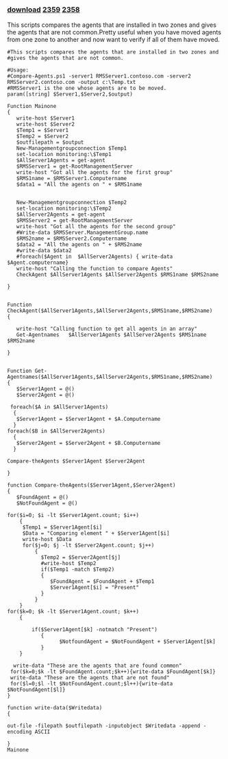 ﻿---
pid:            2357
parent:         0
children:       2359,2358
poster:         Parag Waghmare
title:          
date:           2010-11-12 12:30:38
description:    This scripts compares the agents that are installed in two zones and gives the agents that are not common.Pretty useful when you have moved agents from one zone to another and now want to verify if all of them have moved.

format:         posh
---

# 

### [download](2357.ps1)  [2359](2359.md) [2358](2358.md)

This scripts compares the agents that are installed in two zones and gives the agents that are not common.Pretty useful when you have moved agents from one zone to another and now want to verify if all of them have moved.


```posh
#This scripts compares the agents that are installed in two zones and
#gives the agents that are not common.

#Usage:
#Compare-Agents.ps1 -server1 RMSServer1.contoso.com -server2 RMSServer2.contoso.com -output c:\Temp.txt
#RMSServer1 is the one whose agents are to be moved.
param([string] $Server1,$Server2,$output)

Function Mainone
{
   write-host $Server1
   write-host $Server2
   $Temp1 = $Server1
   $Temp2 = $Server2
   $outfilepath = $output
   New-Managementgroupconnection $Temp1
   set-location monitoring:\$Temp1
   $AllServer1Agents = get-agent
   $RMSServer1 = get-RootManagementServer
   write-host "Got all the agents for the first group"
   $RMS1name = $RMSServer1.Computername 
   $data1 = "All the agents on " + $RMS1name
  

   New-Managementgroupconnection $Temp2
   set-location monitoring:\$Temp2
   $AllServer2Agents = get-agent
   $RMSServer2 = get-RootManagementServer
   write-host "Got all the agents for the second group"
   #Write-data $RMSServer.ManagementGroup.name
   $RMS2name = $RMSServer2.Computername
   $data2 = "All the agents on " + $RMS2name
   #write-data $data2
   #foreach($Agent in  $AllServer2Agents) { write-data $Agent.computername}
   write-host "Calling the function to compare Agents"
   CheckAgent $AllServer1Agents $AllServer2Agents $RMS1name $RMS2name

}


Function CheckAgent($AllServer1Agents,$AllServer2Agents,$RMS1name,$RMS2name)
{
   
   write-host "Calling function to get all agents in an array"
   Get-Agentnames   $AllServer1Agents $AllServer2Agents $RMS1name $RMS2name
   
}


Function Get-Agentnames($AllServer1Agents,$AllServer2Agents,$RMS1name,$RMS2name)
{
   $Server1Agent = @() 
   $Server2Agent = @()
 
 foreach($A in $AllServer1Agents)
  {
   $Server1Agent = $Server1Agent + $A.Computername
  }
foreach($B in $AllServer2Agents)
  {
   $Server2Agent = $Server2Agent + $B.Computername
  }
   
Compare-theAgents $Server1Agent $Server2Agent
 
}

function Compare-theAgents($Server1Agent,$Server2Agent)
{
   $FoundAgent = @()
   $NotFoundAgent = @()
   
for($i=0; $i -lt $Server1Agent.count; $i++)
    {
     $Temp1 = $Server1Agent[$i]
     $Data = "Comparing element " + $Server1Agent[$i]
     write-host $Data
     for($j=0; $j -lt $Server2Agent.count; $j++)
         {
           $Temp2 = $Server2Agent[$j]
           #write-host $Temp2
           if($Temp1 -match $Temp2) 
           {
              $FoundAgent = $FoundAgent + $Temp1 
              $Server1Agent[$i] = "Present"
           }                   
         }
    }
for($k=0; $k -lt $Server1Agent.count; $k++)
    {
      
        if($Server1Agent[$k] -notmatch "Present")
           {
                 $NotfoundAgent = $NotFoundAgent + $Server1Agent[$k]
           }
    }

  write-data "These are the agents that are found common"
 for($k=0;$k -lt $FoundAgent.count;$k++){write-data $FoundAgent[$k]}
 write-data "These are the agents that are not found"
 for($l=0;$l -lt $NotFoundAgent.count;$l++){write-data $NotFoundAgent[$l]}
}

function write-data($Writedata)
{

out-file -filepath $outfilepath -inputobject $Writedata -append -encoding ASCII

}
Mainone



```
